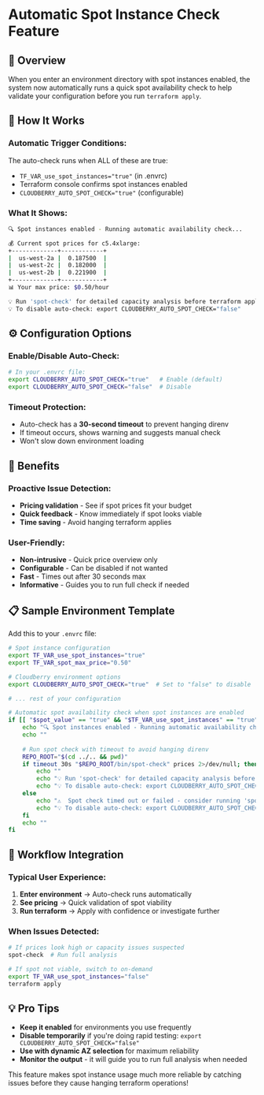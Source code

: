 # Automatic Spot Instance Check Feature

## 🎯 Overview

When you enter an environment directory with spot instances enabled, the system now automatically runs a quick spot availability check to help validate your configuration before you run `terraform apply`.

## 🔧 How It Works

### **Automatic Trigger Conditions:**
The auto-check runs when ALL of these are true:
- `TF_VAR_use_spot_instances="true"` (in .envrc)
- Terraform console confirms spot instances enabled
- `CLOUDBERRY_AUTO_SPOT_CHECK="true"` (configurable)

### **What It Shows:**
```bash
🔍 Spot instances enabled - Running automatic availability check...

💰 Current spot prices for c5.4xlarge:
+-------------+------------+
|  us-west-2a |  0.187500  |
|  us-west-2c |  0.182000  |
|  us-west-2b |  0.221900  |
+-------------+------------+
📊 Your max price: $0.50/hour

💡 Run 'spot-check' for detailed capacity analysis before terraform apply
💡 To disable auto-check: export CLOUDBERRY_AUTO_SPOT_CHECK="false"
```

## ⚙️ Configuration Options

### **Enable/Disable Auto-Check:**
```bash
# In your .envrc file:
export CLOUDBERRY_AUTO_SPOT_CHECK="true"   # Enable (default)
export CLOUDBERRY_AUTO_SPOT_CHECK="false"  # Disable
```

### **Timeout Protection:**
- Auto-check has a **30-second timeout** to prevent hanging direnv
- If timeout occurs, shows warning and suggests manual check
- Won't slow down environment loading

## 🎯 Benefits

### **Proactive Issue Detection:**
- **Pricing validation** - See if spot prices fit your budget
- **Quick feedback** - Know immediately if spot looks viable
- **Time saving** - Avoid hanging terraform applies

### **User-Friendly:**
- **Non-intrusive** - Quick price overview only
- **Configurable** - Can be disabled if not wanted
- **Fast** - Times out after 30 seconds max
- **Informative** - Guides you to run full check if needed

## 📋 Sample Environment Template

Add this to your `.envrc` file:

```bash
# Spot instance configuration
export TF_VAR_use_spot_instances="true"
export TF_VAR_spot_max_price="0.50"

# Cloudberry environment options
export CLOUDBERRY_AUTO_SPOT_CHECK="true"  # Set to "false" to disable

# ... rest of your configuration

# Automatic spot availability check when spot instances are enabled
if [[ "$spot_value" == "true" && "$TF_VAR_use_spot_instances" == "true" && "$CLOUDBERRY_AUTO_SPOT_CHECK" == "true" ]]; then
    echo "🔍 Spot instances enabled - Running automatic availability check..."
    echo ""
    
    # Run spot check with timeout to avoid hanging direnv
    REPO_ROOT="$(cd ../.. && pwd)"
    if timeout 30s "$REPO_ROOT/bin/spot-check" prices 2>/dev/null; then
        echo ""
        echo "💡 Run 'spot-check' for detailed capacity analysis before terraform apply"
        echo "💡 To disable auto-check: export CLOUDBERRY_AUTO_SPOT_CHECK=\"false\""
    else
        echo "⚠️  Spot check timed out or failed - consider running 'spot-check' manually"
        echo "💡 To disable auto-check: export CLOUDBERRY_AUTO_SPOT_CHECK=\"false\""
    fi
    echo ""
fi
```

## 🔄 Workflow Integration

### **Typical User Experience:**

1. **Enter environment** → Auto-check runs automatically
2. **See pricing** → Quick validation of spot viability  
3. **Run terraform** → Apply with confidence or investigate further

### **When Issues Detected:**
```bash
# If prices look high or capacity issues suspected
spot-check  # Run full analysis

# If spot not viable, switch to on-demand
export TF_VAR_use_spot_instances="false"
terraform apply
```

## 💡 Pro Tips

- **Keep it enabled** for environments you use frequently
- **Disable temporarily** if you're doing rapid testing: `export CLOUDBERRY_AUTO_SPOT_CHECK="false"`
- **Use with dynamic AZ selection** for maximum reliability
- **Monitor the output** - it will guide you to run full analysis when needed

This feature makes spot instance usage much more reliable by catching issues before they cause hanging terraform operations!